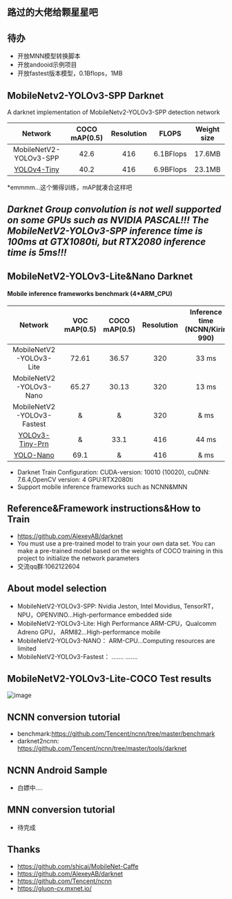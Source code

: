 ## 路过的大佬给颗星星吧
## 待办
* 开放MNN模型转换脚本
* 开放andooid示例项目
* 开放fastest版本模型，0.1Bflops，1MB
## MobileNetv2-YOLOv3-SPP Darknet 

A darknet implementation of MobileNetv2-YOLOv3-SPP detection network

Network|COCO mAP(0.5)|Resolution|FLOPS|Weight size
:---:|:---:|:---:|:---:|:---:
MobileNetV2-YOLOv3-SPP|42.6|416|6.1BFlops|17.6MB
[YOLOv4-Tiny](https://github.com/AlexeyAB/darknet#pre-trained-models)|40.2|416|6.9BFlops|23.1MB

*emmmm...这个懒得训练，mAP就凑合这样吧
## ***Darknet Group convolution is not well supported on some GPUs such as NVIDIA PASCAL!!! The MobileNetV2-YOLOv3-SPP	inference time is 100ms at GTX1080ti, but RTX2080 inference time is 5ms!!!***
## MobileNetV2-YOLOv3-Lite&Nano Darknet
#### Mobile inference frameworks benchmark (4*ARM_CPU)
Network|VOC mAP(0.5)|COCO mAP(0.5)|Resolution|Inference time (NCNN/Kirin 990)|Inference time (MNN arm82/Kirin 990)|FLOPS|Weight size
:---:|:---:|:---:|:---:|:---:|:---:|:---:|:---:
MobileNetV2-YOLOv3-Lite|72.61|36.57|320|33 ms|18 ms|1.8BFlops|8.0MB
MobileNetV2-YOLOv3-Nano|65.27|30.13|320|13 ms|5 ms|0.5BFlops|3.0MB
MobileNetV2-YOLOv3-Fastest|&|&|320|& ms|& ms|0.13BFlops|1.0MB
[YOLOv3-Tiny-Prn](https://github.com/AlexeyAB/darknet#pre-trained-models)|&|33.1|416|44 ms|& ms|3.5BFlops|18.8MB
[YOLO-Nano](https://github.com/liux0614/yolo_nano)|69.1|&|416|& ms|& ms|4.57BFlops|4.0MB
* Darknet Train Configuration: CUDA-version: 10010 (10020), cuDNN: 7.6.4,OpenCV version: 4 GPU:RTX2080ti
* Support mobile inference frameworks such as NCNN&MNN
## Reference&Framework instructions&How to Train
* https://github.com/AlexeyAB/darknet
* You must use a pre-trained model to train your own data set. You can make a pre-trained model based on the weights of COCO training in this project to initialize the network parameters
* 交流qq群:1062122604
## About model selection
* MobileNetV2-YOLOv3-SPP:  Nvidia Jeston, Intel Movidius, TensorRT，NPU，OPENVINO...High-performance embedded side
* MobileNetV2-YOLOv3-Lite: High Performance ARM-CPU，Qualcomm Adreno GPU， ARM82...High-performance mobile
* MobileNetV2-YOLOv3-NANO： ARM-CPU...Computing resources are limited
* MobileNetV2-YOLOv3-Fastest： ....... .......
## MobileNetV2-YOLOv3-Lite-COCO Test results
![image](https://github.com/dog-qiuqiu/MobileNetv2-YOLOV3/blob/master/data/predictions.jpg)


## NCNN conversion tutorial
* benchmark:https://github.com/Tencent/ncnn/tree/master/benchmark
* darknet2ncnn: https://github.com/Tencent/ncnn/tree/master/tools/darknet
## NCNN Android Sample
* 白嫖中....
## MNN conversion tutorial
* 待完成
## Thanks
* https://github.com/shicai/MobileNet-Caffe
* https://github.com/AlexeyAB/darknet
* https://github.com/Tencent/ncnn
* https://gluon-cv.mxnet.io/

